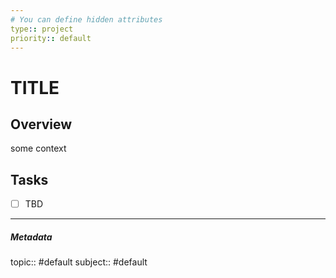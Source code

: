 ```yaml
---
# You can define hidden attributes
type:: project
priority:: default
---
```

# TITLE

## Overview
some context











## Tasks
- [ ] TBD


---

##### Metadata
topic:: #default
subject:: #default



